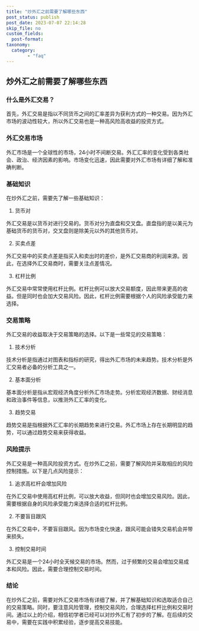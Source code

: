 ```yaml
---
title: "炒外汇之前需要了解哪些东西"
post_status: publish
post_date: 2023-07-07 22:14:28
skip_file: no
custom_fields: 
  post-format: 
taxonomy:
  category:
        - "faq"
---
```


## 炒外汇之前需要了解哪些东西

### 什么是外汇交易？

首先，外汇交易是指以不同货币之间的汇率差异为获利方式的一种交易。因为外汇市场的波动性较大，所以外汇交易也是一种高风险高收益的投资方式。

### 外汇交易市场

外汇市场是一个全球性的市场，24小时不间断交易。外汇汇率的变化受到各类社会、政治、经济因素的影响。市场变化迅速，因此需要对外汇市场有详细了解和准确判断。

### 基础知识

在炒外汇之前，需要先了解一些基础知识：

1. 货币对

外汇交易是以货币对进行交易的。货币对分为直盘和交叉盘。直盘指的是以美元为基础货币的货币对，交叉盘则是除美元以外的其他货币对。

2. 买卖点差

外汇交易中的买卖点差是指买入和卖出时的差价，是外汇交易商的利润来源。因此，在选择外汇交易商时，需要关注点差情况。

3. 杠杆比例

外汇交易中常常使用杠杆比例。杠杆比例可以放大交易额度，因此带来更高的收益。但是同时也会加大交易风险。因此，杠杆比例需要根据个人的风险承受能力来选择。

### 交易策略

外汇交易的收益取决于交易策略的选择。以下是一些常见的交易策略：

1. 技术分析

技术分析是指通过对图表和指标的研究，得出外汇市场的未来趋势。技术分析是外汇交易者必备的分析工具之一。

2. 基本面分析

基本面分析是指从宏观经济角度分析外汇市场走势。分析宏观经济数据、财经消息和政治事件等信息，以推测外汇汇率的变化。

3. 趋势交易

趋势交易是指根据外汇汇率的长期趋势来进行交易。外汇市场上存在长期明显的趋势，可以通过趋势交易来获得收益。

### 风险提示

外汇交易是一种高风险投资方式。在炒外汇之前，需要了解风险并采取相应的风险控制措施。以下是几点风险提示：

1. 追求高杠杆会增加风险

在外汇交易中使用高杠杆比例，可以放大收益，但同时也会增加交易风险。因此，需要根据自身的风险承受能力来选择合适的杠杆比例。

2. 不要盲目跟风

在外汇交易中，不要盲目跟风。因为市场变化快速，跟风可能会错失交易机会并带来损失。

3. 控制交易时间

外汇交易是一个24小时全天候交易的市场。然而，过于频繁的交易会增加交易成本和风险。因此，需要合理控制交易时间。

### 结论

在炒外汇之前，需要对外汇交易市场有详细了解，并了解基础知识和选取适合自己的交易策略。同时，要注意风险管理，控制交易风险，合理选择杠杆比例和交易时间。通过以上的介绍，相信初学者已经可以对炒外汇有了初步的了解。在后续的交易中，需要在实践中积累经验，逐步提高交易技能。
